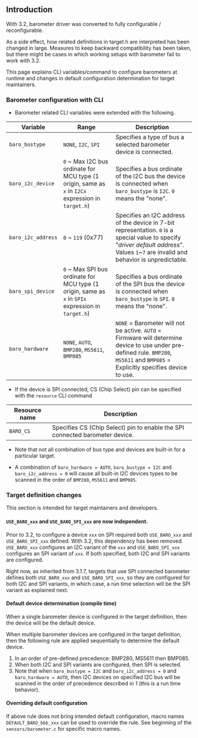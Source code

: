## Introduction

With 3.2, barometer driver was converted to fully configurable / reconfigurable.

As a side effect, how related definitions in target.h are interpreted has been changed in large. Measures to keep backward compatibility has been taken, but there might be cases in which working setups with barometer fail to work with 3.2.

This page explains CLI variables/command to configure barometers at runtime and changes in default configuration determination for target maintainers.

### Barometer configuration with CLI

- Barometer related CLI variables were extended with the following.

| Variable | Range | Description |
|----------|-------|---------|
| `baro_bustype` | `NONE`, `I2C`, `SPI` | Specifies a type of bus a selected barometer device is connected.
| `baro_i2c_device` | `0` ~ Max I2C bus ordinate for MCU type (1 origin, same as `x` in `I2Cx` expression in `target.h`) | Specifies a bus ordinate of the I2C bus the device is connected when `baro_bustype` is `I2C`. `0` means the "none". |
| `baro_i2c_address` | `0` ~ `119` (0x77) | Specifies an I2C address of the device in 7-bit representation. `0` is a special value to specify "_driver default address_". Values `1`~`7` are invalid and behavior is unpredictable. |
| `baro_spi_device` | `0` ~ Max SPI bus ordinate for MCU type (1 origin, same as `x` in `SPIx` expression in `target.h`) | Specifies a bus ordinate of the SPI bus the device is connected when `baro_bustype` is `SPI`. `0` means the "none". |
| `baro_hardware` | `NONE`, `AUTO`, `BMP280`, `MS5611`, `BMP085` | `NONE` = Barometer will not be active. `AUTO` = Firmware will determine device to use under pre-defined rule. `BMP280`, `MS5611` and `BMP085` = Explicitly specifies device to use.

- If the device is SPI connected, CS (Chip Select) pin can be specified with the `resource` CLI command

| Resource name | Description |
|---------------|-------------|
| `BARO_CS`     | Specifies CS (Chip Select) pin to enable the SPI connected barometer device. |

- Note that not all combination of bus type and devices are built-in for a particular target.

- A combination of `baro_hardware = AUTO`, `baro_bustype = I2C` and `baro_i2c_address = 0` will cause all built-in I2C devices types to be scanned in the order of `BMP280`, `MS5611` and `BMP085`.

### Target definition changes

This section is intended for target maintainers and developers.

#### `USE_BARO_xxx` and `USE_BARO_SPI_xxx` are now independent.
Prior to 3.2, to configure a device `xxx` on SPI required both `USE_BARO_xxx` and `USE_BARO_SPI_xxx` defined. With 3.2, this dependency has been removed. `USE_BARO_xxx` configures an I2C variant of the `xxx` and `USE_BARO_SPI_xxx` configures an SPI variant of `xxx`. If both specified, both I2C and SPI variants are configured.

Right now, as inherited from 3.1.7, targets that use SPI connected barometer defines both `USE_BARO_xxx` and `USE_BARO_SPI_xxx`, so they are configured for both I2C and SPI variants, in which case, a run time selection will be the SPI variant as explained next.

#### Default device determination (compile time)

When a single barometer device is configured in the target definition, then the device will be the default device.

When multiple barometer devices are configured in the target definition, then the following rule are applied sequentially to determine the default device.

1. In an order of pre-defined precedence: BMP280, MS5611 then BMP085.
2. When both I2C and SPI variants are configured, then SPI is selected.
3. Note that when `baro_bustype = I2C` and `baro_i2c_address = 0` and `baro_hardware = AUTO`, then I2C devices on specified I2C bus will be scanned in the order of precedence described in 1 (this is a run time behavior).

#### Overriding default configuration

If above rule does not bring intended default configuration, macro names `DEFAULT_BARO_bbb_xxx` can be used to override the rule. See beginning of the `sensors/barometer.c` for specific macro names.